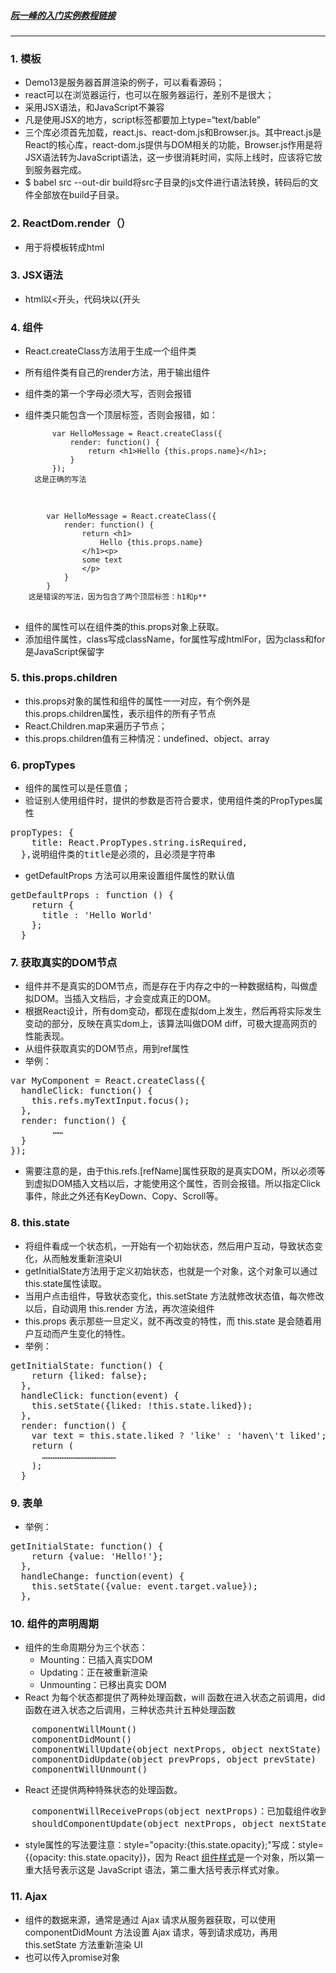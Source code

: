 ##### [阮一峰的入门实例教程链接](http://www.ruanyifeng.com/blog/2015/03/react.html)

-----
### 1. 模板
+ Demo13是服务器首屏渲染的例子，可以看看源码；
+ react可以在浏览器运行，也可以在服务器运行，差别不是很大；
+ 采用JSX语法，和JavaScript不兼容
+ 凡是使用JSX的地方，script标签都要加上type=“text/bable”
+ 三个库必须首先加载，react.js、react-dom.js和Browser.js。其中react.js是React的核心库，react-dom.js提供与DOM相关的功能，Browser.js作用是将JSX语法转为JavaScript语法，这一步很消耗时间，实际上线时，应该将它放到服务器完成。
+  $ babel src --out-dir build将src子目录的js文件进行语法转换，转码后的文件全部放在build子目录。

### 2. ReactDom.render（）
+ 用于将模板转成html

### 3. JSX语法
+ html以<开头，代码块以{开头

### 4. 组件
+ React.createClass方法用于生成一个组件类
+ 所有组件类有自己的render方法，用于输出组件
+ 组件类的第一个字母必须大写，否则会报错
+ 组件类只能包含一个顶层标签，否则会报错，如：

            var HelloMessage = React.createClass({
				render: function() {
    				return <h1>Hello {this.props.name}</h1>;
  				}
			});  
		这是正确的写法  
<br/>
  
            var HelloMessage = React.createClass({  
            	render: function() {  
            		return <h1>
						Hello {this.props.name}
					</h1><p>
					some text
					</p>
				}
			}
		这是错误的写法，因为包含了两个顶层标签：h1和p**  

##
+ 组件的属性可以在组件类的this.props对象上获取。
+  添加组件属性，class写成className，for属性写成htmlFor，因为class和for是JavaScript保留字

### 5. this.props.children
+ this.props对象的属性和组件的属性一一对应，有个例外是this.props.children属性，表示组件的所有子节点
+ React.Children.map来遍历子节点；
+ this.props.children值有三种情况：undefined、object、array

### 6. propTypes
+ 组件的属性可以是任意值；
+ 验证别人使用组件时，提供的参数是否符合要求，使用组件类的PropTypes属性
<pre>
propTypes: {
    title: React.PropTypes.string.isRequired,
  },说明组件类的title是必须的，且必须是字符串
</pre>
+ getDefaultProps 方法可以用来设置组件属性的默认值
<pre>
getDefaultProps : function () {
    return {
      title : 'Hello World'
    };
  }
</pre>

### 7. 获取真实的DOM节点
+ 组件并不是真实的DOM节点，而是存在于内存之中的一种数据结构，叫做虚拟DOM。当插入文档后，才会变成真正的DOM。
+ 根据React设计，所有dom变动，都现在虚拟dom上发生，然后再将实际发生变动的部分，反映在真实dom上，该算法叫做DOM diff，可极大提高网页的性能表现。
+ 从组件获取真实的DOM节点，用到ref属性
+ 举例：
<pre>
var MyComponent = React.createClass({
  handleClick: function() {
    this.refs.myTextInput.focus();
  },
  render: function() {
		……
  }
});
</pre>
+ 需要注意的是，由于this.refs.[refName]属性获取的是真实DOM，所以必须等到虚拟DOM插入文档以后，才能使用这个属性，否则会报错。所以指定Click事件，除此之外还有KeyDown、Copy、Scroll等。

### 8. this.state
+ 将组件看成一个状态机，一开始有一个初始状态，然后用户互动，导致状态变化，从而触发重新渲染UI
+ getInitialState方法用于定义初始状态，也就是一个对象，这个对象可以通过this.state属性读取。
+ 当用户点击组件，导致状态变化，this.setState 方法就修改状态值，每次修改以后，自动调用 this.render 方法，再次渲染组件
+ this.props 表示那些一旦定义，就不再改变的特性，而 this.state 是会随着用户互动而产生变化的特性。
+ 举例：
<pre>
getInitialState: function() {
    return {liked: false};
  },
  handleClick: function(event) {
    this.setState({liked: !this.state.liked});
  },
  render: function() {
    var text = this.state.liked ? 'like' : 'haven\'t liked';
    return (
      ……………………………………
    );
  }
</pre>

### 9. 表单
+ 举例：
<pre>
getInitialState: function() {
    return {value: 'Hello!'};
  },
  handleChange: function(event) {
    this.setState({value: event.target.value});
  },
</pre>

### 10. 组件的声明周期
+ 组件的生命周期分为三个状态：
	+ Mounting：已插入真实DOM
	+ Updating：正在被重新渲染
	+ Unmounting：已移出真实 DOM
+ React 为每个状态都提供了两种处理函数，will 函数在进入状态之前调用，did 函数在进入状态之后调用，三种状态共计五种处理函数
<pre>
	componentWillMount()
	componentDidMount()
	componentWillUpdate(object nextProps, object nextState)
	componentDidUpdate(object prevProps, object prevState)
	componentWillUnmount()
</pre>
+ React 还提供两种特殊状态的处理函数。
<pre>
	componentWillReceiveProps(object nextProps)：已加载组件收到新的参数时调用
	shouldComponentUpdate(object nextProps, object nextState)：组件判断是否重新渲染时调用
</pre>
+ style属性的写法要注意：style="opacity:{this.state.opacity};"写成：style={{opacity: this.state.opacity}}，因为 React [组件样式](https://facebook.github.io/react/tips/inline-styles.html)是一个对象，所以第一重大括号表示这是 JavaScript 语法，第二重大括号表示样式对象。

### 11. Ajax
+ 组件的数据来源，通常是通过 Ajax 请求从服务器获取，可以使用 componentDidMount 方法设置 Ajax 请求，等到请求成功，再用 this.setState 方法重新渲染 UI 
+ 也可以传入promise对象